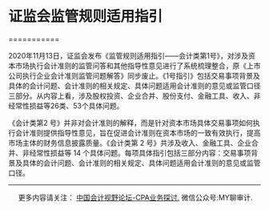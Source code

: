 ﻿# 证监会监管规则适用指引
===========

  

2020年11月13日，证监会发布《监管规则适用指引——会计类第1号》，对涉及资本市场执行会计准则的监管问答和其他指导性意见进行了系统梳理整合，原《上市公司执行企业会计准则监管问题解答》同步废止。《1号指引》包括交易事项背景及具体的会计问题、会计准则的相关规定、具体问题适用会计准则的意见或监管口径三部分。从内容上看，涉及股权投资、企业合并、股份支付、金融工具、收入、非经常性损益等26类、53个具体问题。

《会计类第2 号》并非对会计准则的解释，而是针对资本市场具体交易事项如何执行会计准则提供指导性意见，旨在促进会计准则在资本市场的一致有效执行，提高市场主体的财务信息披露质量。《会计类第 2 号》共涉及收入、金融工具、企业合并、非经常性损益等 14 个具体问题。每项具体指引包括三部分内容：交易事项背景及具体的会计问题、会计准则的相关规定、具体问题适用会计准则的意见或监管口径。

* * *

     更多内容请关注： [中国会计视野论坛-CPA业务探讨.](https://bbs.esnai.com/thread-5354530-1-3.html) 微信公众号:MY聊审计.
